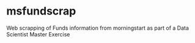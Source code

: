 # msfundscrap
Web scrapping of Funds information from morningstart as part of a Data Scientist Master Exercise
